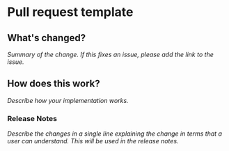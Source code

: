 # Pull request template

## What's changed?

*Summary of the change. If this fixes an issue, please add the link to the issue.*

## How does this work?

*Describe how your implementation works.*

### Release Notes

*Describe the changes in a single line explaining the change in terms that a user can understand. This will be used in the release notes.*
